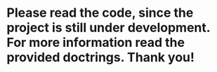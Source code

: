 # Please read the code, since the project is still under development. For more information read the provided doctrings. Thank you!